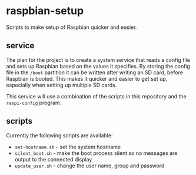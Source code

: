 # raspbian-setup

Scripts to make setup of Raspbian quicker and easier.

## service

The plan for the project is to create a system service that reads a config file and sets up Raspbian based on the values it specifies. By storing the config file in the `/boot` partition it can be written after writing an SD card, before Raspbian is booted. This makes it quicker and easier to get set up, especially when setting up multiple SD cards.

This service will use a combination of the scripts in this repository and the `raspi-config` program.

## scripts

Currently the following scripts are available:

*  `set-hostname.sh` - set the system hostname
*  `silent_boot.sh` - make the boot process silent so no messages are output to the connected display
*  `update_user.sh` - change the user name, group and password
